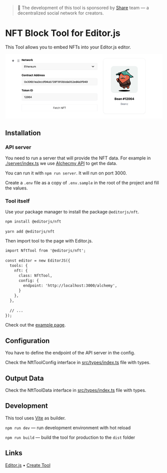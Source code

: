 > 🚀 The development of this tool is sponsored by [Share](https://theshr.xyz) team — a decentralized social network for creators.

# NFT Block Tool for Editor.js

This Tool allows you to embed NFTs into your Editor.js editor.

![NFT block tool example](./assets/demo.png)

## Installation

### API server

You need to run a server that will provide the NFT data. For example in [./server/index.ts](./server/index.ts) we use [Alchecmy API](https://docs.alchemy.com/reference/api-overview) to get the data.

You can run it with `npm run server`. It will run on port 3000.

Create a `.env` file as a copy of `.env.sample` in the root of the project and fill the values.

### Tool itself

Use your package manager to install the package `@editorjs/nft`.

```
npm install @editorjs/nft

yarn add @editorjs/nft
```

Then import tool to the page with Editor.js.

```
import NftTool from '@editorjs/nft';

const editor = new EditorJS({
  tools: {
    nft: {
      class: NftTool,
      config: {
        endpoint: 'http://localhost:3000/alchemy',
      }
    },
  },

  // ...
});
```

Check out the [example page](./index.html).

## Configuration

You have to define the endpoint of the API server in the config.

Check the NftToolConfig interface in [src/types/index.ts](./src/types/index.ts) file with types.

## Output Data

Check the NftToolData interface in [src/types/index.ts](./src/types/index.ts) file with types.


## Development

This tool uses [Vite](https://vitejs.dev/) as builder.

`npm run dev` — run development environment with hot reload

`npm run build` — build the tool for production to the `dist` folder

## Links

[Editor.js](https://editorjs.io) • [Create Tool](https://github.com/editor-js/create-tool)